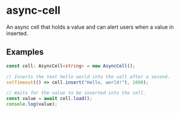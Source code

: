 # async-cell

An async cell that holds a value and can alert users when a value in inserted.

## Examples

```typescript
const cell: AsyncCell<string> = new AsyncCell();

// Inserts the text hello world into the cell after a second.
setTimeout(() => cell.insert("Hello, world!"), 1000);

// Waits for the value to be inserted into the cell.
const value = await cell.load();
console.log(value);
```
